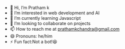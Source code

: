 - 👋 Hi, I’m Pratham k
- 👀 I’m interested in web development and AI 
- 🌱 I’m currently learning Javascript
- 💞️ I’m looking to collaborate on projects
- 📫 How to reach me at prathamkchandra@gmail.com
- 😄 Pronouns: he/him
- ⚡ Fun fact:Not a bot!😆

<!---
prathamkchandra/prathamkchandra is a ✨ special ✨ repository because its `README.md` (this file) appears on your GitHub profile.
You can click the Preview link to take a look at your changes.
--->
